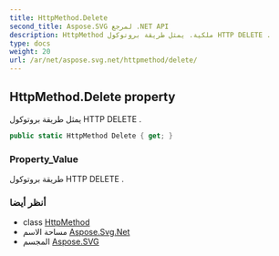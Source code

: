 ```yaml
---
title: HttpMethod.Delete
second_title: Aspose.SVG لمرجع .NET API
description: HttpMethod ملكية. يمثل طريقة بروتوكول HTTP DELETE .
type: docs
weight: 20
url: /ar/net/aspose.svg.net/httpmethod/delete/
---
```

## HttpMethod.Delete property

يمثل طريقة بروتوكول HTTP DELETE .

```csharp
public static HttpMethod Delete { get; }
```

### Property_Value

طريقة بروتوكول HTTP DELETE .

### أنظر أيضا

* class [HttpMethod](../)
* مساحة الاسم [Aspose.Svg.Net](../../httpmethod/)
* المجسم [Aspose.SVG](../../../)


